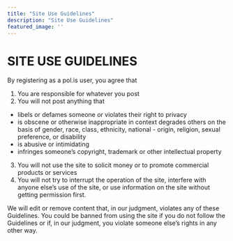 ```yaml
---
title: "Site Use Guidelines"
description: "Site Use Guidelines"
featured_image: ''
---
```


# SITE USE GUIDELINES

By registering as a pol.is user, you agree that
1. You are responsible for whatever you post
2. You will not post anything that

  - libels or defames someone or violates their right to privacy
  - is obscene or otherwise inappropriate in context
  degrades others on the basis of gender, race, class, ethnicity, national - origin, religion, sexual preference, or disability
  - is abusive or intimidating
  - infringes someone’s copyright, trademark or other intellectual property

3. You will not use the site to solicit money or to promote commercial products or services
4. You will not try to interrupt the operation of the site, interfere with anyone else’s use of the site, or use information on the site without getting permission first.

We will edit or remove content that, in our judgment, violates any of these Guidelines. You could be banned from using the site if you do not follow the Guidelines or if, in our judgment, you violate someone else’s rights in any other way.

